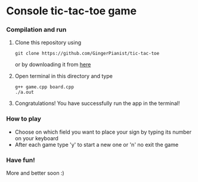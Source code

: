 # Console tic-tac-toe game


### Compilation and run 
    
1.  Clone this repository using
    ```
    git clone https://github.com/GingerPianist/tic-tac-toe
    ```
    or by downloading it from [here](https://github.com/GingerPianist/tic-tac-toe)

2. Open terminal in this directory and type
    ```
    g++ game.cpp board.cpp
    ./a.out
    ```
3. Congratulations! You have successfully run the app in the terminal!

### How to play

- Choose on which field you want to place your sign by typing its number on your keyboard
- After each game type 'y' to start a new one or 'n' no exit the game

### Have fun!
More and better soon :)